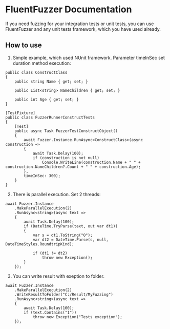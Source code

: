 # FluentFuzzer Documentation

If you need fuzzing for your integration tests or unit tests, you can use FluentFuzzer and any unit tests framework, which you have used already.  

## How to use

1. Simple example, which used NUnit framework. Parameter timeInSec set duration method execution:  

```
public class ConstructClass
{
	public string Name { get; set; }

	public List<string> NameChildren { get; set; }

	public int Age { get; set; }
}

[TestFixture]
public class FuzzerRunnerConstructTests
{
	[Test]
	public async Task FuzzerTestConstructObject()
	{
		await Fuzzer.Instance.RunAsync<ConstructClass>(async construction =>
		{
			await Task.Delay(100);
			if (construction is not null)
				Console.WriteLine(construction.Name + " " + construction.NameChildren?.Count + " " + construction.Age);
		},
		timeInSec: 300);
	}
}
```

2. There is parallel execution. Set 2 threads:  

```
await Fuzzer.Instance
	.MakeParallelExecution(2)
	.RunAsync<string>(async text =>
	{
		await Task.Delay(100);
		if (DateTime.TryParse(text, out var dt1))
		{
			var s = dt1.ToString("O");
			var dt2 = DateTime.Parse(s, null, DateTimeStyles.RoundtripKind);

			if (dt1 != dt2)
				throw new Exception();
		}
	});
```

3. You can write result with exeption to folder.  

```
await Fuzzer.Instance
	.MakeParallelExecution(2)
	.WriteResultToFolder("C:/Result/MyFuzzing")
	.RunAsync<string>(async text =>
	{
		await Task.Delay(100);
		if (text.Contains("1"))
			throw new Exception("Tests exception");
	});
```
